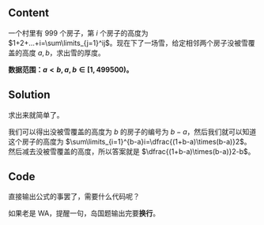 ## Content
一个村里有 $999$ 个房子，第 $i$ 个房子的高度为 $1+2+...+i=\sum\limits_{j=1}^ij$。现在下了一场雪，给定相邻两个房子没被雪覆盖的高度 $a,b$，求出雪的厚度。

**数据范围：$a<b,a,b\in[1,499500)$。**
## Solution
求出来就简单了。

我们可以得出没被雪覆盖的高度为 $b$ 的房子的编号为 $b-a$，然后我们就可以知道这个房子的高度为 $\sum\limits_{i=1}^{b-a}i=\dfrac{(1+b-a)\times(b-a)}2$。然后减去没被雪覆盖的高度，所以答案就是 $\dfrac{(1+b-a)\times(b-a)}2-b$。
## Code
直接输出公式的事罢了，需要什么代码呢？

如果老是 WA，提醒一句，岛国题输出完要**换行**。